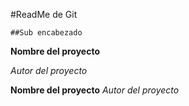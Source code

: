 #ReadMe de Git

	##Sub encabezado


**Nombre del proyecto**

*Autor del proyecto*

__Nombre del proyecto__
_Autor del proyecto_